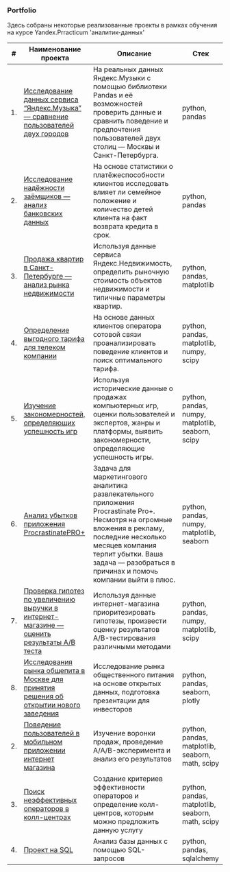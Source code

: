 ### Portfolio

Здесь собраны некоторые реализованные проекты в рамках обучения на курсе Yandex.Prracticum 'аналитик-данных'

| #    | Наименование проекта                | Описание                                                     | Стек                                                         |
| ---- | ------------------------------------------------------------ | ------------------------------------------------------------ | ------------------------------------------------------------ |
| 1.   | [Исследование данных сервиса “Яндекс.Музыка” — сравнение пользователей двух городов](https://github.com/Joker2k79/Portfolio/tree/main/Big_cities_music) | На реальных данных Яндекс.Музыки c помощью библиотеки Pandas и её возможностей проверить данные и сравнить поведение и предпочтения пользователей двух столиц — Москвы и Санкт-Петербурга. | python, pandas |
| 2.   | [Исследование надёжности заёмщиков — анализ банковских данных](https://github.com/Joker2k79/Portfolio/tree/main/Analysis_bank_debtors) | На основе статистики о платёжеспособности клиентов исследовать влияет ли семейное положение и количество детей клиента на факт возврата кредита в срок. | python, pandas |
| 3.   | [Продажа квартир в Санкт-Петербурге — анализ рынка недвижимости](https://github.com/Joker2k79/Portfolio/tree/main/Analysis_bank_debtors) | Используя данные сервиса Яндекс.Недвижимость, определить рыночную стоимость объектов недвижимости и типичные параметры квартир. | python, pandas, matplotlib |
| 4.   | [Определение выгодного тарифа для телеком компании](https://github.com/Joker2k79/Portfolio/tree/main/04_profitable_telecom_tariff) | На основе данных клиентов оператора сотовой связи проанализировать поведение клиентов и поиск оптимального тарифа. | python, pandas, matplotlib, numpy, scipy |
| 5.   | [Изучение закономерностей, определяющих успешность игр](https://github.com/Joker2k79/Portfolio/tree/main/05_patterns_of_success_games) | Используя исторические данные о продажах компьютерных игр, оценки пользователей и экспертов, жанры и платформы, выявить закономерности, определяющие успешность игры. | python, pandas, numpy, matplotlib, seaborn, scipy |
| 6.   | [Анализ убытков приложения ProcrastinatePRO+](https://github.com/Joker2k79/Portfolio/tree/main/06_application_loss_analysis) | Задача для маркетингового аналитика развлекательного приложения Procrastinate Pro+. Несмотря на огромные вложения в рекламу, последние несколько месяцев компания терпит убытки. Ваша задача — разобраться в причинах и помочь компании выйти в плюс. | python, pandas, numpy, matplotlib, seaborn |
| 7.   | [Проверка гипотез по увеличению выручки в интернет-магазине — оценить результаты A/B теста](https://github.com/Joker2k79/Portfolio/tree/main/07_analysis_ab_test_results) | Используя данные интернет-магазина приоритезировать гипотезы, произвести оценку результатов A/B-тестирования различными методами | python, pandas, numpy, matplotlib, scipy |
| 8.   | [ Исследования рынка общепита в Москве для принятия решения об открытии нового заведения](https://github.com/Joker2k79/Portfolio/tree/main/08_catering_market_research) | Исследование рынка общественного питания на основе открытых данных, подготовка презентации для инвесторов | python, pandas, seaborn, plotly |
| 2.   | [Поведение пользователей в мобильном приложении интернет магазина](https://github.com/Joker2k79/Portfolio/tree/main/Sborniy%20Project%202) | Изучение воронки продаж, проведение A/A/B-эксперимента и анализ его результатов | python, pandas, matplotlib, seaborn, math, scipy |
| 3.   | [Поиск неэффективных операторов в колл-центрах](https://github.com/Joker2k79/Portfolio/tree/main/Final%20Project) | Создание критериев эффективности операторов и определение колл-центров, которым можно предложить данную услугу | python, pandas, matplotlib, seaborn, math, scipy |
| 4.   | [Проект на SQL](https://github.com/aq2003/Portfolio/tree/main/Analyzing%20Texts) | Анализ базы данных с помощью SQL-запросов | python, pandas, sqlalchemy |
